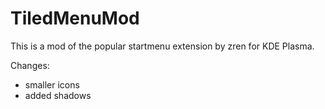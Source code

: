 # TiledMenuMod
This is a mod of the popular startmenu extension by zren for KDE Plasma.

Changes:
- smaller icons
- added shadows
